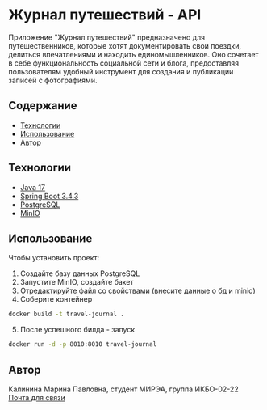 # Журнал путешествий - API
Приложение "Журнал путешествий" предназначено для путешественников, которые хотят документировать свои поездки, делиться впечатлениями и находить единомышленников. Оно сочетает в себе функциональность социальной сети и блога, предоставляя пользователям удобный инструмент для создания и публикации записей с фотографиями.

## Содержание
- [Технологии](#технологии)
- [Использование](#использование)
- [Автор](#автор)

## Технологии
- [Java 17](https://www.oracle.com/java/technologies/javase/jdk17-archive-downloads.html)
- [Spring Boot 3.4.3](https://spring.io/blog/2025/02/20/spring-boot-3-4-3-available-now)
- [PostgreSQL](https://www.postgresql.org/)
- [MinIO](https://min.io/)

## Использование
Чтобы установить проект:
1. Создайте базу данных PostgreSQL
2. Запустите MinIO, создайте бакет
3. Отредактируйте файл со свойствами (внесите данные о бд и minio)
4. Соберите контейнер
```bash
docker build -t travel-journal .
```
5. После успешного билда - запуск
```bash
docker run -d -p 8010:8010 travel-journal
```

## Автор
Калинина Марина Павловна, студент МИРЭА, группа ИКБО-02-22\
[Почта для связи](kalinina.m.p@edu.mirea.ru)